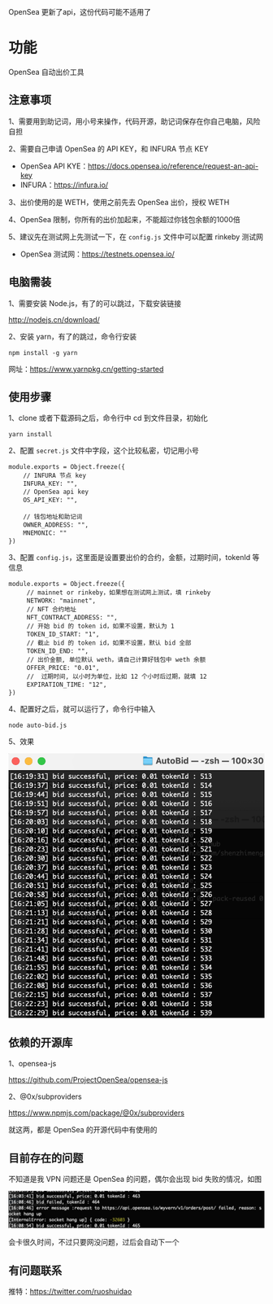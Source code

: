 OpenSea 更新了api，这份代码可能不适用了

# 功能
OpenSea 自动出价工具

## 注意事项

1、需要用到助记词，用小号来操作，代码开源，助记词保存在你自己电脑，风险自担

2、需要自己申请 OpenSea 的 API KEY，和 INFURA 节点 KEY

- OpenSea API KYE：https://docs.opensea.io/reference/request-an-api-key
- INFURA：https://infura.io/

3、出价使用的是 WETH，使用之前先去 OpenSea 出价，授权 WETH

4、OpenSea 限制，你所有的出价加起来，不能超过你钱包余额的1000倍

5、建议先在测试网上先测试一下，在 `config.js` 文件中可以配置 rinkeby 测试网

- OpenSea 测试网：https://testnets.opensea.io/

## 电脑需装

1、需要安装 Node.js，有了的可以跳过，下载安装链接

http://nodejs.cn/download/

2、安装 yarn，有了的跳过，命令行安装

```
npm install -g yarn
```

网址：https://www.yarnpkg.cn/getting-started

## 使用步骤

1、clone 或者下载源码之后，命令行中 cd 到文件目录，初始化

```
yarn install
```

2、配置 `secret.js`  文件中字段，这个比较私密，切记用小号

```
module.exports = Object.freeze({
    // INFURA 节点 key
    INFURA_KEY: "",
    // OpenSea api key
    OS_API_KEY: "", 

    // 钱包地址和助记词
    OWNER_ADDRESS: "",
    MNEMONIC: ""
})
```

3、配置 `config.js`，这里面是设置要出价的合约，金额，过期时间，tokenId 等信息

```
module.exports = Object.freeze({
     // mainnet or rinkeby，如果想在测试网上测试，填 rinkeby
     NETWORK: "mainnet",
     // NFT 合约地址
     NFT_CONTRACT_ADDRESS: "", 
     // 开始 bid 的 token id，如果不设置，默认为 1
     TOKEN_ID_START: "1",
     // 截止 bid 的 token id，如果不设置，默认 bid 全部
     TOKEN_ID_END: "",
     // 出价金额, 单位默认 weth，请自己计算好钱包中 weth 余额
     OFFER_PRICE: "0.01",
     //  过期时间, 以小时为单位，比如 12 个小时后过期，就填 12
     EXPIRATION_TIME: "12",
})
```

4、配置好之后，就可以运行了，命令行中输入

```
node auto-bid.js
```

5、效果

![image-20220508164000604](img/image-20220508164000604.png)

## 依赖的开源库

1、opensea-js

https://github.com/ProjectOpenSea/opensea-js

2、@0x/subproviders

https://www.npmjs.com/package/@0x/subproviders

就这两，都是 OpenSea 的开源代码中有使用的



## 目前存在的问题

不知道是我 VPN 问题还是 OpenSea 的问题，偶尔会出现 bid 失败的情况，如图

![image-20220508164453622](img/image-20220508164453622.png)

会卡很久时间，不过只要网没问题，过后会自动下一个



## 有问题联系

推特：https://twitter.com/ruoshuidao


